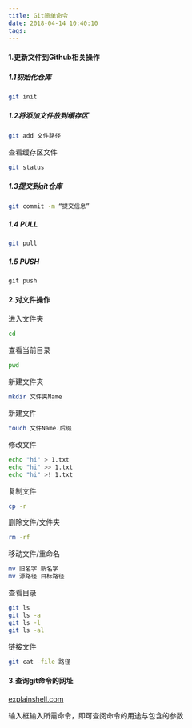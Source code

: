 ```yaml
---
title: Git简单命令
date: 2018-04-14 10:40:10
tags:
---
```


#### 1.更新文件到Github相关操作

##### 1.1初始化仓库
``` bash
git init
```

##### 1.2将添加文件放到缓存区
``` bash
git add 文件路径
```
查看缓存区文件
``` bash
git status
```

##### 1.3提交到git仓库

``` bash
git commit -m “提交信息”
```
##### 1.4 PULL
```bash 
git pull
```

##### 1.5 PUSH
```pash
git push
```
#### 2.对文件操作
进入文件夹

```bash
cd
```

查看当前目录

```bash
pwd
```

新建文件夹

```bash
mkdir 文件夹Name
```
新建文件

```bash
touch 文件Name.后缀
```

修改文件
```bash
echo "hi" > 1.txt
echo "hi" >> 1.txt
echo "hi" >! 1.txt
```

复制文件

```bash
cp -r
```

删除文件/文件夹
```bash
rm -rf
```
移动文件/重命名
```bash
mv 旧名字 新名字
mv 源路径 目标路径
```

查看目录

```bash
git ls
git ls -a
git ls -l
git ls -al
```

链接文件

```bash
git cat -file 路径
```
#### 3.查询git命令的网址
[explainshell.com](explainshell.com)

输入框输入所需命令，即可查阅命令的用途与包含的参数
